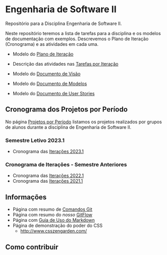 # Engenharia de Software II

Repositório para a Disciplina Engenharia de Software II.

Neste repositório teremos a lista de tarefas para a disciplina e os modelos de documentação com exemplos. Descrevemos o Plano de Iteração (Cronograma) e as atividades em cada uma.

* Modelo do [Plano de Iteração](docs/doc-iteracao.md)
* Descrição das atividades nas [Tarefas por Iteração](docs/doc-tarefas.md)

* Modelo do [Documento de Visão](docs/doc-visao.md)
* Modelo do [Documento de Modelos](docs/doc-modelos.md)
* Modelo do [Documento de User Stories](docs/doc-userstories.md)

## Cronograma dos Projetos por Período

No página [Projetos por Período](projetos/README.md) listamos os projetos realizados por grupos de alunos durante a disciplina de Engenharia de Software II.

### Semestre Letivo 2023.1
* Cronograma das [Iterações 2023.1](projetos/20231/cronograma.md)

### Cronograma de Iterações - Semestre Anteriores
* Cronograma das [Iterações 2022.1](projetos/20221/cronograma.md)
* Cronograma das [Iterações 2021.1](projetos/20211/iteracao.md)

## Informações

* Página com resumo de [Comandos Git](docs/github.md)
* Página com resumo do _nosso_ [GitFlow](docs/doc-gitflow.md)
* Página com [Guia de Uso do Markdown](https://docs.pipz.com/central-de-ajuda/learning-center/guia-basico-de-markdown)
* Página de demonstração do poder do CSS
  * http://www.csszengarden.com/

## Como contribuir


